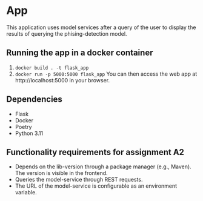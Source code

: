 # App
This application uses model services after a query of the user to display the results of querying the phising-detection model. 

## Running the app in a docker container
1. ```docker build . -t flask_app``` 
2. ```docker run -p 5000:5000 flask_app```
You can then access the web app at http://localhost:5000 in your browser. 

## Dependencies
- Flask
- Docker
- Poetry 
- Python 3.11

## Functionality requirements for assignment A2
- Depends on the lib-version through a package manager (e.g., Maven). The version is visible in the frontend.
- Queries the model-service through REST requests.
- The URL of the model-service is configurable as an environment variable.